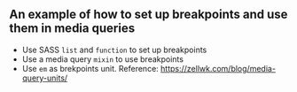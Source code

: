 ## An example of how to set up breakpoints and use them in media queries
- Use SASS `list` and `function` to set up breakpoints
- Use a media query `mixin` to use breakpoints
- Use `em` as brekpoints unit. Reference: https://zellwk.com/blog/media-query-units/